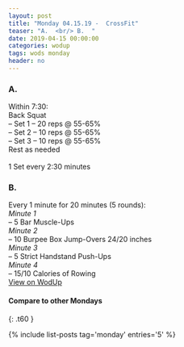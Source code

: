 ```yaml
---
layout: post
title: "Monday 04.15.19 -  CrossFit"
teaser: "A.  <br/> B.  "
date: 2019-04-15 00:00:00
categories: wodup
tags: wods monday
header: no
---
```



<h3>A.  </h3>
Within 7:30:<br/>
Back Squat<br/>– Set 1 – 20 reps  @ 55-65%<br/>– Set 2 – 10 reps  @ 55-65%<br/>– Set 3 – 10 reps  @ 55-65%<br/>Rest as needed<br/><br/>1 Set every 2:30 minutes
<h3>B.  </h3>
Every 1 minute for 20 minutes (5 rounds):<br/><em>Minute 1</em><br/>– 5 Bar Muscle-Ups<br/><em>Minute 2</em><br/>– 10 Burpee Box Jump-Overs 24/20 inches<br/><em>Minute 3</em><br/>– 5 Strict Handstand Push-Ups<br/><em>Minute 4</em><br/>– 15/10 Calories of Rowing<br/>
<a href="https://www.wodup.com/gyms/asphodel/wods/15194" target="blank">View on WodUp</a>


#### Compare to other Mondays
{: .t60 }

{% include list-posts tag='monday' entries='5' %}